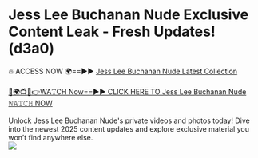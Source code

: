 # Jess Lee Buchanan Nude Exclusive Content Leak - Fresh Updates! (d3a0)

🔥 ACCESS NOW 🌍==►► <a href="https://tinyurl.com/yc657z5k" rel="nofollow">Jess Lee Buchanan Nude Latest Collection</a>
<br><br>
[🔴🌍📺📱👉WA𝚃CH Now==►► CLICK HERE TO Jess Lee Buchanan Nude 𝚆𝙰𝚃𝙲𝙷 NOW](https://tinyurl.com/yc657z5k)
<br><br>
Unlock Jess Lee Buchanan Nude's private videos and photos today! Dive into the newest 2025 content updates and explore exclusive material you won’t find anywhere else.
<br>
<a href="https://tinyurl.com/yc657z5k" rel="nofollow" data-target="animated-image.originalLink"><img src="https://camo.githubusercontent.com/8a4f000d20f83aca3bf7ec5f350d767afa0574a8a352519fd8cfa583a6f93a33/68747470733a2f2f692e696d6775722e636f6d2f644a486b345a712e676966" data-canonical-src="https://i.imgur.com/dJHk4Zq.gif" style="max-width: 100%; display: inline-block;" data-target="animated-image.originalImage"></a>
<br>
